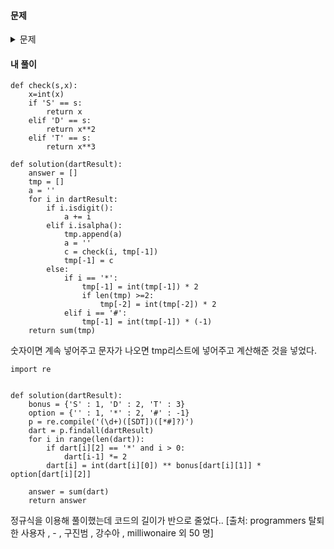 #### **문제** 

<details>
  <summary>문제 </summary>
  <div markdown="1">
    
##### 문제 설명
다트 게임
카카오톡에 뜬 네 번째 별! 심심할 땐? 카카오톡 게임별~

Game Star

카카오톡 게임별의 하반기 신규 서비스로 다트 게임을 출시하기로 했다. 다트 게임은 다트판에 다트를 세 차례 던져 그 점수의 합계로 실력을 겨루는 게임으로, 모두가 간단히 즐길 수 있다.
    
갓 입사한 무지는 코딩 실력을 인정받아 게임의 핵심 부분인 점수 계산 로직을 맡게 되었다. 다트 게임의 점수 계산 로직은 아래와 같다.

1. 다트 게임은 총 3번의 기회로 구성된다.
2. 각 기회마다 얻을 수 있는 점수는 0점에서 10점까지이다.
3. 점수와 함께 Single(S), Double(D), Triple(T) 영역이 존재하고 각 영역 당첨 시 점수에서 1제곱, 2제곱, 3제곱 (점수1 , 점수2 , 점수3 )으로 계산된다.
4. 옵션으로 스타상(*) , 아차상(#)이 존재하며 스타상(*) 당첨 시 해당 점수와 바로 전에 얻은 점수를 각 2배로 만든다. 아차상(#) 당첨 시 해당 점수는 마이너스된다.
5. 스타상(*)은 첫 번째 기회에서도 나올 수 있다. 이 경우 첫 번째 스타상(*)의 점수만 2배가 된다. (예제 4번 참고)
6. 스타상(*)의 효과는 다른 스타상(*)의 효과와 중첩될 수 있다. 이 경우 중첩된 스타상(*) 점수는 4배가 된다. (예제 4번 참고)
7. 스타상(*)의 효과는 아차상(#)의 효과와 중첩될 수 있다. 이 경우 중첩된 아차상(#)의 점수는 -2배가 된다. (예제 5번 참고)
8. Single(S), Double(D), Triple(T)은 점수마다 하나씩 존재한다.
9. 스타상(*), 아차상(#)은 점수마다 둘 중 하나만 존재할 수 있으며, 존재하지 않을 수도 있다.
    
0~10의 정수와 문자 S, D, T, *, #로 구성된 문자열이 입력될 시 총점수를 반환하는 함수를 작성하라.

##### 입력 형식
"점수|보너스|[옵션]"으로 이루어진 문자열 3세트.
예) 1S2D*3T

- 점수는 0에서 10 사이의 정수이다.
- 보너스는 S, D, T 중 하나이다.
- 옵선은 *이나 # 중 하나이며, 없을 수도 있다.
##### 출력 형식
3번의 기회에서 얻은 점수 합계에 해당하는 정수값을 출력한다.
예) 37

##### 입출력 예제
|예제|	dartResult|	answer|	설명|
|--|--|--|--|    
|1|	1S2D*3T|	37|	11 * 2 + 22 * 2 + 33|
|2|	1D2S#10S|	9|	12 + 21 * (-1) + 101|
|3|	1D2S0T|	3|12 + 21 + 03|
|4|	1S*2T*3S|	23|	11 * 2 * 2 + 23 * 2 + 31|
|5|	1D#2S*3S|	5|	12 * (-1) * 2 + 21 * 2 + 31|
|6|	1T2D3D#|	-4|	13 + 22 + 32 * (-1)|
|7|	1D2S3T*|	59|	12 + 21 * 2 + 33 * 2|
</div>
</details>

#### **내 풀이** 
```python3
def check(s,x):
    x=int(x)
    if 'S' == s:
        return x
    elif 'D' == s:
        return x**2
    elif 'T' == s:
        return x**3
    
def solution(dartResult):
    answer = []
    tmp = []
    a = ''
    for i in dartResult:
        if i.isdigit():
            a += i
        elif i.isalpha():
            tmp.append(a)
            a = ''
            c = check(i, tmp[-1])
            tmp[-1] = c
        else:
            if i == '*':
                tmp[-1] = int(tmp[-1]) * 2
                if len(tmp) >=2:
                    tmp[-2] = int(tmp[-2]) * 2
            elif i == '#':
                tmp[-1] = int(tmp[-1]) * (-1)
    return sum(tmp)
```
숫자이면 계속 넣어주고 문자가 나오면 tmp리스트에 넣어주고 계산해준 것을 넣었다.


```python3
import re


def solution(dartResult):
    bonus = {'S' : 1, 'D' : 2, 'T' : 3}
    option = {'' : 1, '*' : 2, '#' : -1}
    p = re.compile('(\d+)([SDT])([*#]?)')
    dart = p.findall(dartResult)
    for i in range(len(dart)):
        if dart[i][2] == '*' and i > 0:
            dart[i-1] *= 2
        dart[i] = int(dart[i][0]) ** bonus[dart[i][1]] * option[dart[i][2]]

    answer = sum(dart)
    return answer
```
정규식을 이용해 풀이했는데 코드의 길이가 반으로 줄었다..
[출처: programmers 탈퇴한 사용자 , - , 구진범 , 강수아 , milliwonaire 외 50 명]
